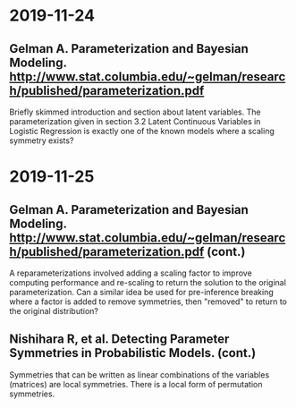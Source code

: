 # 2019-11-24
## Gelman A. Parameterization and Bayesian Modeling. http://www.stat.columbia.edu/~gelman/research/published/parameterization.pdf

Briefly skimmed introduction and section about latent variables. The parameterization given in section 3.2 Latent Continuous Variables in Logistic Regression is exactly one of the known models where a scaling symmetry exists?

# 2019-11-25
## Gelman A. Parameterization and Bayesian Modeling. http://www.stat.columbia.edu/~gelman/research/published/parameterization.pdf (cont.)

A reparameterizations involved adding a scaling factor to improve computing performance and re-scaling to return the solution to the original parameterization. Can a similar idea be used for pre-inference breaking where a factor is added to remove symmetries, then "removed" to return to the original distribution?

## Nishihara R, et al. Detecting Parameter Symmetries in Probabilistic Models. (cont.)

Symmetries that can be written as linear combinations of the variables (matrices) are local symmetries. There is a local form of permutation symmetries.